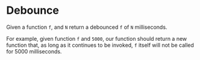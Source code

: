 # Debounce

Given a function `f`, and `N` return a debounced `f` of `N` milliseconds.

For example, given function `f` and `5000`, our function should return a new function that, as long as it continues to be invoked, `f` itself will not be called for 5000 milliseconds.
